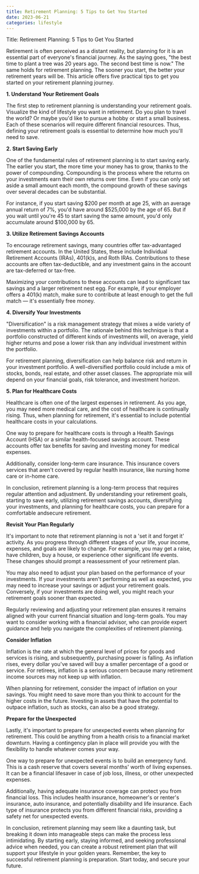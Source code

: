 ```yaml
---
title: Retirement Planning: 5 Tips to Get You Started
date: 2023-06-21
categories: lifestyle
---
```


Title: Retirement Planning: 5 Tips to Get You Started

Retirement is often perceived as a distant reality, but planning for it is an essential part of everyone's financial journey. As the saying goes, "the best time to plant a tree was 20 years ago. The second best time is now." The same holds for retirement planning. The sooner you start, the better your retirement years will be. This article offers five practical tips to get you started on your retirement planning journey.

**1. Understand Your Retirement Goals**

The first step to retirement planning is understanding your retirement goals. Visualize the kind of lifestyle you want in retirement. Do you plan to travel the world? Or maybe you'd like to pursue a hobby or start a small business. Each of these scenarios will require different financial resources. Thus, defining your retirement goals is essential to determine how much you'll need to save.

**2. Start Saving Early**

One of the fundamental rules of retirement planning is to start saving early. The earlier you start, the more time your money has to grow, thanks to the power of compounding. Compounding is the process where the returns on your investments earn their own returns over time. Even if you can only set aside a small amount each month, the compound growth of these savings over several decades can be substantial.

For instance, if you start saving $200 per month at age 25, with an average annual return of 7%, you'd have around $525,000 by the age of 65. But if you wait until you're 45 to start saving the same amount, you'd only accumulate around $100,000 by 65.

**3. Utilize Retirement Savings Accounts**

To encourage retirement savings, many countries offer tax-advantaged retirement accounts. In the United States, these include Individual Retirement Accounts (IRAs), 401(k)s, and Roth IRAs. Contributions to these accounts are often tax-deductible, and any investment gains in the account are tax-deferred or tax-free.

Maximizing your contributions to these accounts can lead to significant tax savings and a larger retirement nest egg. For example, if your employer offers a 401(k) match, make sure to contribute at least enough to get the full match — it's essentially free money.

**4. Diversify Your Investments**

"Diversification" is a risk management strategy that mixes a wide variety of investments within a portfolio. The rationale behind this technique is that a portfolio constructed of different kinds of investments will, on average, yield higher returns and pose a lower risk than any individual investment within the portfolio.

For retirement planning, diversification can help balance risk and return in your investment portfolio. A well-diversified portfolio could include a mix of stocks, bonds, real estate, and other asset classes. The appropriate mix will depend on your financial goals, risk tolerance, and investment horizon.

**5. Plan for Healthcare Costs**

Healthcare is often one of the largest expenses in retirement. As you age, you may need more medical care, and the cost of healthcare is continually rising. Thus, when planning for retirement, it's essential to include potential healthcare costs in your calculations.

One way to prepare for healthcare costs is through a Health Savings Account (HSA) or a similar health-focused savings account. These accounts offer tax benefits for saving and investing money for medical expenses.

Additionally, consider long-term care insurance. This insurance covers services that aren't covered by regular health insurance, like nursing home care or in-home care.

In conclusion, retirement planning is a long-term process that requires regular attention and adjustment. By understanding your retirement goals, starting to save early, utilizing retirement savings accounts, diversifying your investments, and planning for healthcare costs, you can prepare for a comfortable andsecure retirement.

**Revisit Your Plan Regularly**

It's important to note that retirement planning is not a 'set it and forget it' activity. As you progress through different stages of your life, your income, expenses, and goals are likely to change. For example, you may get a raise, have children, buy a house, or experience other significant life events. These changes should prompt a reassessment of your retirement plan.

You may also need to adjust your plan based on the performance of your investments. If your investments aren't performing as well as expected, you may need to increase your savings or adjust your retirement goals. Conversely, if your investments are doing well, you might reach your retirement goals sooner than expected.

Regularly reviewing and adjusting your retirement plan ensures it remains aligned with your current financial situation and long-term goals. You may want to consider working with a financial advisor, who can provide expert guidance and help you navigate the complexities of retirement planning.

**Consider Inflation**

Inflation is the rate at which the general level of prices for goods and services is rising, and subsequently, purchasing power is falling. As inflation rises, every dollar you've saved will buy a smaller percentage of a good or service. For retirees, inflation is a serious concern because many retirement income sources may not keep up with inflation.

When planning for retirement, consider the impact of inflation on your savings. You might need to save more than you think to account for the higher costs in the future. Investing in assets that have the potential to outpace inflation, such as stocks, can also be a good strategy.

**Prepare for the Unexpected**

Lastly, it's important to prepare for unexpected events when planning for retirement. This could be anything from a health crisis to a financial market downturn. Having a contingency plan in place will provide you with the flexibility to handle whatever comes your way.

One way to prepare for unexpected events is to build an emergency fund. This is a cash reserve that covers several months' worth of living expenses. It can be a financial lifesaver in case of job loss, illness, or other unexpected expenses.

Additionally, having adequate insurance coverage can protect you from financial loss. This includes health insurance, homeowner's or renter's insurance, auto insurance, and potentially disability and life insurance. Each type of insurance protects you from different financial risks, providing a safety net for unexpected events.

In conclusion, retirement planning may seem like a daunting task, but breaking it down into manageable steps can make the process less intimidating. By starting early, staying informed, and seeking professional advice when needed, you can create a robust retirement plan that will support your lifestyle in your golden years. Remember, the key to successful retirement planning is preparation. Start today, and secure your future.